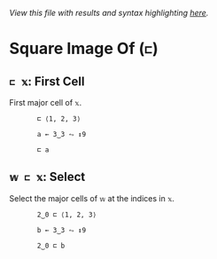 *View this file with results and syntax highlighting [here](https://mlochbaum.github.io/BQN/help/firstcell_select.html).*

# Square Image Of (`⊏`)

## `⊏ 𝕩`: First Cell

First major cell of `𝕩`.

           ⊏ ⟨1, 2, 3⟩

           a ← 3‿3 ⥊ ↕9

           ⊏ a



## `𝕨 ⊏ 𝕩`: Select

Select the major cells of `𝕨` at the indices in `𝕩`.

           2‿0 ⊏ ⟨1, 2, 3⟩

           b ← 3‿3 ⥊ ↕9

           2‿0 ⊏ b

